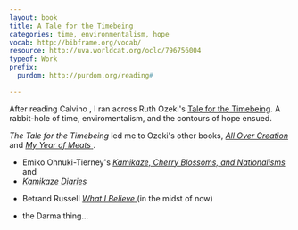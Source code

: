 ```yaml
---
layout: book
title: A Tale for the Timebeing
categories: time, environmentalism, hope
vocab: http://bibframe.org/vocab/
resource: http://uva.worldcat.org/oclc/796756004
typeof: Work
prefix:
  purdom: http://purdom.org/reading#

---
```


After reading <span resource="http://dbpedia.org/resource/Italo_Calvino">Calvino
<span resource="http://uva.worldcat.org/oclc/796756004" property="purdom:lead_to"></span>
</span>, I ran across <span
resource="http://dbpedia.org/resouce/Ruth_Ozeki" property="creator" typeof="Person">
<span property="rdfs:label">Ruth Ozeki</span></span>'s
<a href="http://uva.worldcat.org/oclc/796756004">
<span property="rdfs:label">Tale for the Timebeing</span></a>.
A rabbit-hole of time, enviromentalism, and the contours of hope ensued.

<i>The Tale for the Timebeing</i> led me to Ozeki's other books, <a
href="http://uva.worldcat.org/oclc/51832503" typeof="Work" property="purdom:lead_to">
<i property="rdfs:label">All Over Creation</i>
<span resource="http://dbpedia.org/resouce/Ruth_Ozeki" property="creator"></span>
</a> and
<a href="http://uva.worldcat.org/oclc/38168295" typeof="Work" property="purdom:lead_to">
<i property="rdfs:label">My Year of Meats</i>
<span resource="http://dbpedia.org/resouce/Ruth_Ozeki" property="creator"></span>
</a>.

* <span resource="http://uva.worldcat.org/oclc/48892404" typeof="Work" property="purdom:lead_to">
  <span resource="http://dbpedia.org/resource/Emiko_Ohnuki-Tierney"
  typeof="Person" property="creator">
  <span property="rdfs:label">Emiko Ohnuki-Tierney</span></span>'s
  <a href="http://uva.worldcat.org/oclc/48892404"><i
  property="rdfs:label">Kamikaze, Cherry Blossoms, and Nationalisms</i></a>
  and </span>
* <a href="http://uva.worldcat.org/oclc/62533869" typeof="Work" property="purdom:lead_to">
  <i property="rdfs:label">Kamikaze Diaries</i><span
  resource="http://dbpedia.org/resource/Emiko_Ohnuki-Tierney"
  property="creator"></span></a>
* <span about="http://dbpedia.org/resource/Bertrand_Russell"
  property="rdfs:label">Betrand Russell</span> <a
  href="http://uva.worldcat.org/oclc/43622691" typeof="Work" property="purdom:lead_to">
  <i property="rdfs:label">What I Believe</i>
  <span resource="http://dbpedia.org/resource/Bertrand_Russell"
  typeof="Person" property="creator"></span></a> (in the midst of now)

* the Darma thing...
